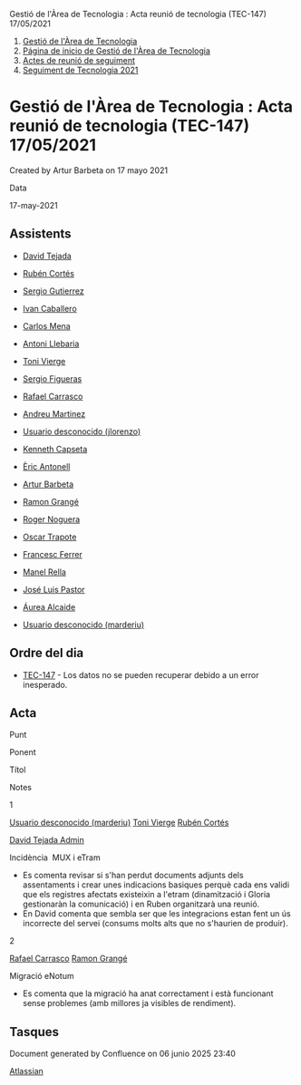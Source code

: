Gestió de l'Àrea de Tecnologia : Acta reunió de tecnologia (TEC-147) 17/05/2021  

1.  [Gestió de l'Àrea de Tecnologia](index.md)
2.  [Página de inicio de Gestió de l'Àrea de Tecnologia](13893786.md)
3.  [Actes de reunió de seguiment](34505308.md)
4.  [Seguiment de Tecnologia 2021](Seguiment-de-Tecnologia-2021_64979514.md)

Gestió de l'Àrea de Tecnologia : Acta reunió de tecnologia (TEC-147) 17/05/2021
===============================================================================

Created by Artur Barbeta on 17 mayo 2021

Data

17-may-2021

Assistents
----------

*   [David Tejada](https://confluence.aoc.cat/display/~dtejada)
    
*   [Rubén Cortés](https://confluence.aoc.cat/display/~rcortes)
*   [Sergio Gutierrez](https://confluence.aoc.cat/display/~sgutierrez)
*   [Ivan Caballero](https://confluence.aoc.cat/display/~icaballero)
*   [Carlos Mena](https://confluence.aoc.cat/display/~cmena)
    
*   [Antoni Llebaria](https://confluence.aoc.cat/display/~allebaria)
*   [Toni Vierge](https://confluence.aoc.cat/display/~tvierge)
*   [Sergio Figueras](https://confluence.aoc.cat/display/~sfigueras)
*   [Rafael Carrasco](https://confluence.aoc.cat/display/~rcarrasco)
*   [Andreu Martinez](https://confluence.aoc.cat/display/~amartinez)
*   [Usuario desconocido (jlorenzo)](https://confluence.aoc.cat/display/~jlorenzo)
*   [Kenneth Capseta](https://confluence.aoc.cat/display/~kcapseta)
*   [Èric Antonell](https://confluence.aoc.cat/display/~eantonell)
*   [Artur Barbeta](https://confluence.aoc.cat/display/~abarbeta)
*   [Ramon Grangé](https://confluence.aoc.cat/display/~RGrange)
*   [Roger Noguera](https://confluence.aoc.cat/display/~rnoguera)
*   [Oscar Trapote](https://confluence.aoc.cat/display/~otrapote)
*   [Francesc Ferrer](https://confluence.aoc.cat/display/~FFerre)
*   [Manel Rella](https://confluence.aoc.cat/display/~mrella)
*   [José Luis Pastor](https://confluence.aoc.cat/display/~jlpastor)
*   [Áurea Alcaide](https://confluence.aoc.cat/display/~aalcaide)
*   [Usuario desconocido (marderiu)](https://confluence.aoc.cat/display/~marderiu)

Ordre del dia
-------------

*   [TEC-147](https://contacte.aoc.cat/browse/TEC-147?src=confmacro) - Los datos no se pueden recuperar debido a un error inesperado.

Acta
----

Punt

Ponent

Títol

Notes

1

[Usuario desconocido (marderiu)](https://confluence.aoc.cat/display/~marderiu) [Toni Vierge](https://confluence.aoc.cat/display/~tvierge.admin) [Rubén Cortés](https://confluence.aoc.cat/display/~rcortes)

[David Tejada Admin](https://confluence.aoc.cat/display/~dtejada.admin)

Incidència  MUX i eTram

*   Es comenta revisar si s'han perdut documents adjunts dels assentaments i crear unes indicacions basiques perquè cada ens validi que els registres afectats existeixin a l'etram (dinamització i Gloria gestionaràn la comunicació) i en Ruben organitzarà una reunió.
*   En David comenta que sembla ser que les integracions estan fent un ús incorrecte del servei (consums molts alts que no s'haurien de produir).

2

[Rafael Carrasco](https://confluence.aoc.cat/display/~rcarrasco) [Ramon Grangé](https://confluence.aoc.cat/display/~RGrange)

Migració eNotum

*   Es comenta que la migració ha anat correctament i està funcionant sense problemes (amb millores ja visibles de rendiment).

Tasques
-------

Document generated by Confluence on 06 junio 2025 23:40

[Atlassian](http://www.atlassian.com/)